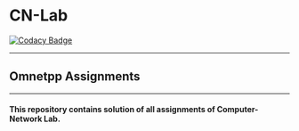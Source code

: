 # CN-Lab

[![Codacy Badge](https://api.codacy.com/project/badge/Grade/f9ecccfe63524074a1975981706d1c53)](https://www.codacy.com/app/arpitx165/CN-Lab?utm_source=github.com&utm_medium=referral&utm_content=arpitx165/CN-Lab&utm_campaign=badger)

---------------------------------------------------------------------------------------------------------------------------------
                                              
##                                                  Omnetpp Assignments
 
---------------------------------------------------------------------------------------------------------------------------------
                     

#### This repository contains solution of all assignments of Computer-Network Lab.

   
